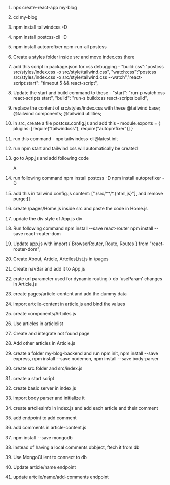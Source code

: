1. npx create-react-app my-blog
2. cd my-blog
3. npm install tailwindcss -D
4. npm install postcss-cli -D
5. npm install autoprefixer npm-run-all postcss
6. Create a styles folder inside src and move index.css there

6. add this script in package.json for css debugging  - "build:css":"postcss src/styles/index.css  -o src/style/tailwind.css", "watch:css":"postcss src/styles/index.css -o src/style/tailwind.css --watch","react-script:start": "timeout 5 && react-script",
7. Update the start and build command to these -  "start": "run-p watch:css react-scripts start",
    "build": "run-s build:css react-scripts build",

8. replace the content of src/styles/index.css with these 
    @tailwind base;
    @tailwind components;
    @tailwind utilities;

9. in src, create a file postcss.config.js and add this - 
module.exports = {
    plugins: [require("tailwindcss"), require("autoprefixer")]
}

10. run this command - npx tailwindcss-cli@latest init

11. run npm start and tailwind.css will automatically be created

12. go to App,js and add following code
    <div className="container bg-blue-500 text-center p-5">
      A
    </div>

13. run following command
npm install postcss -D 
npm install autoprefixer -D

14. add this in tailwind.config.js
content: ["./src/**/*.{html,js}"], and remove purge:[]

15. create /pages/Home.js inside src and paste the code in Home.js

16. update the div style of App.js div

17. Run following command
npm install --save react-router
npm install --save react-router-dom


18. Update app.js with 
import { BrowserRouter, Route, Routes } from "react-router-dom";


19. Create About, Article, ArtcilesList.js in /pages


20. Create navBar and add it to App.js

21. crate url parameter used for dynamic routing-> do 'useParam' changes in Article.js

22. create pages/article-content and add the dummy data

23. import artcile-content in article.js and bind the values 

24. create components/Artciles.js

25. Use articles in articlelist

26. Create and integrate not found page

27. Add other articles in Article.js

28. create a folder my-blog-backend and run npm init, npm install --save express, npm install --save nodemon, npm install --save body-parser

29. create src folder and src/index.js

30. create a start script

31. create basic server in index.js

32. import body parser and initialize it

33. create artcilesInfo in index.js and add each article and their comment

34. add endpoint to add comment

35. add comments in article-content.js

36. npm install --save mongodb

37. instead of having a local comments obbject, ftech it from db

38. Use MongoCLient to connect to db

39. Update article/name endpoint

40. update artcile/name/add-comments endpoint
